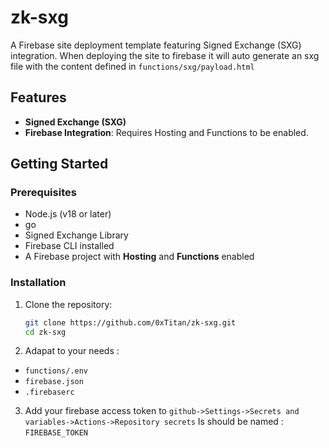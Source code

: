 # zk-sxg

A Firebase site deployment template featuring Signed Exchange (SXG) integration.
When deploying the site to firebase it will auto generate an sxg file with the content defined in ```functions/sxg/payload.html```

## Features
- **Signed Exchange (SXG)**
- **Firebase Integration**: Requires Hosting and Functions to be enabled.

## Getting Started

### Prerequisites
- Node.js (v18 or later)
- go
- Signed Exchange Library
- Firebase CLI installed
- A Firebase project with **Hosting** and **Functions** enabled

### Installation
1. Clone the repository:
   ```bash
   git clone https://github.com/0xTitan/zk-sxg.git
   cd zk-sxg
2. Adapat to your needs :
- ```functions/.env```
- ```firebase.json```
- ```.firebaserc```

3. Add your firebase access token to ```github->Settings->Secrets and variables->Actions->Repository secrets```
Is should be named : ```FIREBASE_TOKEN```
